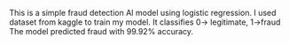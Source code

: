 This is a simple fraud detection AI model using logistic regression.
I used dataset from kaggle to train my model.
It classifies 0-> legitimate, 1->fraud
The model predicted fraud with 99.92% accuracy.
